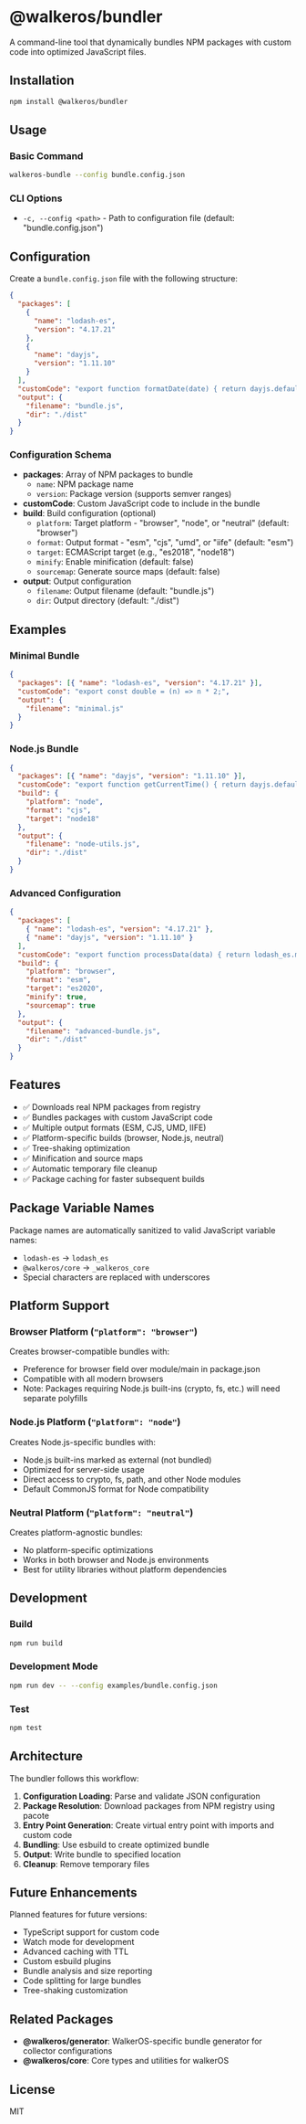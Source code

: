 # @walkeros/bundler

A command-line tool that dynamically bundles NPM packages with custom code into
optimized JavaScript files.

## Installation

```bash
npm install @walkeros/bundler
```

## Usage

### Basic Command

```bash
walkeros-bundle --config bundle.config.json
```

### CLI Options

- `-c, --config <path>` - Path to configuration file (default:
  "bundle.config.json")

## Configuration

Create a `bundle.config.json` file with the following structure:

```json
{
  "packages": [
    {
      "name": "lodash-es",
      "version": "4.17.21"
    },
    {
      "name": "dayjs",
      "version": "1.11.10"
    }
  ],
  "customCode": "export function formatDate(date) { return dayjs.default(date).format('YYYY-MM-DD'); }",
  "output": {
    "filename": "bundle.js",
    "dir": "./dist"
  }
}
```

### Configuration Schema

- **packages**: Array of NPM packages to bundle
  - `name`: NPM package name
  - `version`: Package version (supports semver ranges)
- **customCode**: Custom JavaScript code to include in the bundle
- **build**: Build configuration (optional)
  - `platform`: Target platform - "browser", "node", or "neutral" (default:
    "browser")
  - `format`: Output format - "esm", "cjs", "umd", or "iife" (default: "esm")
  - `target`: ECMAScript target (e.g., "es2018", "node18")
  - `minify`: Enable minification (default: false)
  - `sourcemap`: Generate source maps (default: false)
- **output**: Output configuration
  - `filename`: Output filename (default: "bundle.js")
  - `dir`: Output directory (default: "./dist")

## Examples

### Minimal Bundle

```json
{
  "packages": [{ "name": "lodash-es", "version": "4.17.21" }],
  "customCode": "export const double = (n) => n * 2;",
  "output": {
    "filename": "minimal.js"
  }
}
```

### Node.js Bundle

```json
{
  "packages": [{ "name": "dayjs", "version": "1.11.10" }],
  "customCode": "export function getCurrentTime() { return dayjs.default().format('YYYY-MM-DD HH:mm:ss'); }",
  "build": {
    "platform": "node",
    "format": "cjs",
    "target": "node18"
  },
  "output": {
    "filename": "node-utils.js",
    "dir": "./dist"
  }
}
```

### Advanced Configuration

```json
{
  "packages": [
    { "name": "lodash-es", "version": "4.17.21" },
    { "name": "dayjs", "version": "1.11.10" }
  ],
  "customCode": "export function processData(data) { return lodash_es.map(data, item => ({ ...item, timestamp: dayjs.default().format('YYYY-MM-DD'), processed: true })); }",
  "build": {
    "platform": "browser",
    "format": "esm",
    "target": "es2020",
    "minify": true,
    "sourcemap": true
  },
  "output": {
    "filename": "advanced-bundle.js",
    "dir": "./dist"
  }
}
```

## Features

- ✅ Downloads real NPM packages from registry
- ✅ Bundles packages with custom JavaScript code
- ✅ Multiple output formats (ESM, CJS, UMD, IIFE)
- ✅ Platform-specific builds (browser, Node.js, neutral)
- ✅ Tree-shaking optimization
- ✅ Minification and source maps
- ✅ Automatic temporary file cleanup
- ✅ Package caching for faster subsequent builds

## Package Variable Names

Package names are automatically sanitized to valid JavaScript variable names:

- `lodash-es` → `lodash_es`
- `@walkeros/core` → `_walkeros_core`
- Special characters are replaced with underscores

## Platform Support

### Browser Platform (`"platform": "browser"`)

Creates browser-compatible bundles with:

- Preference for browser field over module/main in package.json
- Compatible with all modern browsers
- Note: Packages requiring Node.js built-ins (crypto, fs, etc.) will need
  separate polyfills

### Node.js Platform (`"platform": "node"`)

Creates Node.js-specific bundles with:

- Node.js built-ins marked as external (not bundled)
- Optimized for server-side usage
- Direct access to crypto, fs, path, and other Node modules
- Default CommonJS format for Node compatibility

### Neutral Platform (`"platform": "neutral"`)

Creates platform-agnostic bundles:

- No platform-specific optimizations
- Works in both browser and Node.js environments
- Best for utility libraries without platform dependencies

## Development

### Build

```bash
npm run build
```

### Development Mode

```bash
npm run dev -- --config examples/bundle.config.json
```

### Test

```bash
npm test
```

## Architecture

The bundler follows this workflow:

1. **Configuration Loading**: Parse and validate JSON configuration
2. **Package Resolution**: Download packages from NPM registry using pacote
3. **Entry Point Generation**: Create virtual entry point with imports and
   custom code
4. **Bundling**: Use esbuild to create optimized bundle
5. **Output**: Write bundle to specified location
6. **Cleanup**: Remove temporary files

## Future Enhancements

Planned features for future versions:

- TypeScript support for custom code
- Watch mode for development
- Advanced caching with TTL
- Custom esbuild plugins
- Bundle analysis and size reporting
- Code splitting for large bundles
- Tree-shaking customization

## Related Packages

- **@walkeros/generator**: WalkerOS-specific bundle generator for collector
  configurations
- **@walkeros/core**: Core types and utilities for walkerOS

## License

MIT
